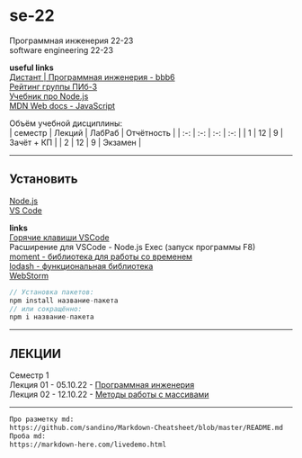# se-22  

Программная инженерия 22-23  
software engineering 22-23  

**useful links**  
[Дистант | Программная инженерия - bbb6](https://bbb6.psaa.ru/b/76k-oto-gpt-xpb)  
[Рейтинг группы ПИб-3](https://docs.google.com/spreadsheets/d/1okKTborMWASpchal7MBvJUuhEqOa-GrJVlUM2yYnz5M/edit?usp=sharing)  
[Учебник про Node.js](https://pcoding.ru/pdf/jsFuncCoding.pdf)  
[MDN Web docs - JavaScript](https://developer.mozilla.org/ru/docs/Web/JavaScript)  

Объём учебной дисциплины:  
| семестр | Лекций | ЛабРаб | Отчётность |
| :-: | :-: | :-: | :-: |
| 1 | 12 | 9 | Зачёт + КП |
| 2 | 12 | 9 | Экзамен |

---  

## Установить  

[Node.js](https://nodejs.org/)  
[VS Code](https://code.visualstudio.com/download)  

**links**  
[Горячие клавиши VSCode](docs/VSCodeHotKeys.md)  
Расширение для VSCode - Node.js Exec (запуск программы F8)  
[moment - библиотека для работы со временем](https://momentjs.com/)  
[lodash - функциональная библиотека](https://lodash.com/)  
[WebStorm](https://www.jetbrains.com/ru-ru/webstorm/)  

```js
// Установка пакетов:  
npm install название-пакета  
// или сокращённо:  
npm i название-пакета  
```

---  

## ЛЕКЦИИ  

Семестр 1  
Лекция 01 - 05.10.22 - [Программная инженерия](https://docs.google.com/presentation/d/1fJ3FA3rolKLPQhsjJaUgCpl53H-k6FthlGoa6kzm3bs/edit?usp=sharing)  
Лекция 02 - 12.10.22 - [Методы работы с массивами](https://github.com/permCoding/se-22/tree/main/part-1/themes/01-array)  

---  

```txt
Про разметку md:  
https://github.com/sandino/Markdown-Cheatsheet/blob/master/README.md  
Проба md:  
https://markdown-here.com/livedemo.html  
```
